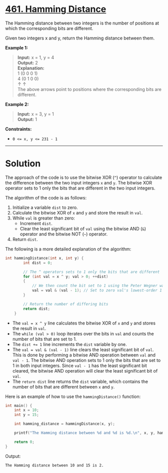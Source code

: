 # [461. Hamming Distance](https://leetcode.com/problems/hamming-distance/)

The Hamming distance between two integers is the number of positions at which the corresponding bits are different.

Given two integers x and y, return the Hamming distance between them.

 

**Example 1:**

> **Input:** x = 1, y = 4<br>
**Output:** 2<br>
**Explanation:**<br>
1   (0 0 0 1)<br>
4   (0 1 0 0)<br>
       ↑   ↑<br>
The above arrows point to positions where the corresponding bits are different.

**Example 2:**

> **Input:** x = 3, y = 1<br>
**Output:** 1

**Constraints:**

- `0 <= x, y <= 231 - 1`
---
# Solution

The approach of the code is to use the bitwise XOR (`^`) operator to calculate the difference between the two input integers `x` and `y`. The bitwise XOR operator sets to 1 only the bits that are different in the two input integers.

The algorithm of the code is as follows:

1. Initialize a variable `dist` to zero.
2. Calculate the bitwise XOR of `x` and `y` and store the result in `val`.
3. While `val` is greater than zero:
    * Increment `dist`.
    * Clear the least significant bit of `val` using the bitwise AND (`&`) operator and the bitwise NOT (`~`) operator.
4. Return `dist`.

The following is a more detailed explanation of the algorithm:

```c++
int hammingDistance(int x, int y) {
        int dist = 0;

        // The ^ operators sets to 1 only the bits that are different
        for (int val = x ^ y; val > 0; ++dist)
        {
            // We then count the bit set to 1 using the Peter Wegner way
            val = val & (val - 1); // Set to zero val's lowest-order 1
        }

        // Return the number of differing bits
        return dist;
    }
```

* The `val = x ^ y` line calculates the bitwise XOR of `x` and `y` and stores the result in `val`.
* The `while (val > 0)` loop iterates over the bits in `val` and counts the number of bits that are set to 1.
* The `dist += 1` line increments the `dist` variable by one.
* The `val = val & (val - 1)` line clears the least significant bit of `val`. This is done by performing a bitwise AND operation between `val` and `val - 1`. The bitwise AND operation sets to 1 only the bits that are set to 1 in both input integers. Since `val - 1` has the least significant bit cleared, the bitwise AND operation will clear the least significant bit of `val`.
* The `return dist` line returns the `dist` variable, which contains the number of bits that are different between `x` and `y`.

Here is an example of how to use the `hammingDistance()` function:

```c++
int main() {
    int x = 10;
    int y = 15;

    int hamming_distance = hammingDistance(x, y);

    printf("The Hamming distance between %d and %d is %d.\n", x, y, hamming_distance);

    return 0;
}
```

Output:

```
The Hamming distance between 10 and 15 is 2.
```
